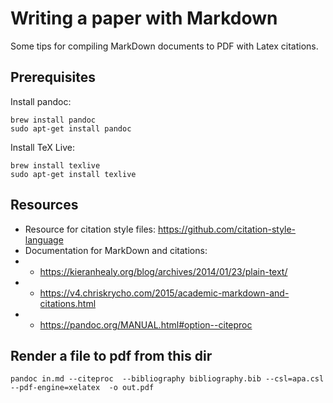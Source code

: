 # Writing a paper with Markdown

Some tips for compiling MarkDown documents to PDF with Latex citations.

## Prerequisites

Install pandoc:

```
brew install pandoc
sudo apt-get install pandoc
```

Install TeX Live:

```
brew install texlive
sudo apt-get install texlive
```

## Resources

* Resource for citation style files: https://github.com/citation-style-language
* Documentation for MarkDown and citations:
* * https://kieranhealy.org/blog/archives/2014/01/23/plain-text/
* * https://v4.chriskrycho.com/2015/academic-markdown-and-citations.html
* * https://pandoc.org/MANUAL.html#option--citeproc


## Render a file to pdf from this dir

```
pandoc in.md --citeproc  --bibliography bibliography.bib --csl=apa.csl --pdf-engine=xelatex  -o out.pdf
```
